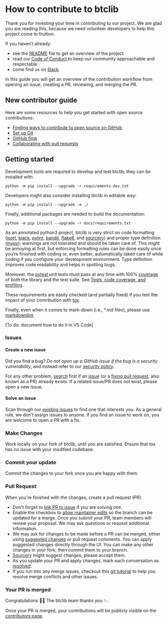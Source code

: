 # How to contribute to btclib

Thank you for investing your time in contributing to our project.
We are glad you are reading this, because we need volunteer developers
to help this project come to fruition.

If you haven't already:

- see the [README](./README.md) file to get an overview of the project
- read our [Code of Conduct](./CODE_OF_CONDUCT.md) to keep our community
  approachable and respectable
- come find us on [Slack](https://bbt-training.slack.com/archives/C01CCJ85AES).

In this guide you will get an overview of the contribution workflow from
opening an issue, creating a PR, reviewing, and merging the PR.

## New contributor guide

Here are some resources to help you get started with open source contributions:

<!-- markdown-link-check-disable -->

- [Finding ways to contribute to open source on GitHub](https://docs.github.com/en/get-started/exploring-projects-on-github/finding-ways-to-contribute-to-open-source-on-github)
- [Set up Git](https://docs.github.com/en/get-started/quickstart/set-up-git)
- [GitHub flow](https://docs.github.com/en/get-started/quickstart/github-flow)
- [Collaborating with pull requests](https://docs.github.com/en/github/collaborating-with-pull-requests)

<!-- markdown-link-check-enable -->

## Getting started

Development tools are required to develop and test btclib;
they can be installed with:

```shell
python -m pip install --upgrade -r requirements-dev.txt
```

Developers might also consider installing btclib in editable way:

```shell
python -m pip install --upgrade -e ./
```

Finally, additional packages are needed to build the documentation:

```shell
python -m pip install --upgrade -r docs/requirements.txt
```

As an annotated python3 project, btclib is very strict on code formatting
([isort](https://pycqa.github.io/isort/),
[black](https://github.com/psf/black),
[pylint](https://pylint.pycqa.org/en/latest/),
[bandit](https://github.com/PyCQA/bandit),
[flake8](https://flake8.pycqa.org/en/latest/),
and [sourcery](https://pypi.org/project/sourcery-cli/))
and proper type definition
([mypy](https://mypy-lang.org/)):
warnings are not tolerated and should be taken care of.
This might be annoying at first, but enforcing formatting rules can be done
easily once you're finished with coding or, even better, automatically
taken care of while coding if you configure your development environment.
Type definition improves code readability and helps in spotting bugs.

Moreover,
the [pytest](https://pytest.org) unit tests
must pass at any time with
100% [coverage](https://coverage.readthedocs.io/)
of both the library and the test suite.
See [Tests, code coverage, and profiling](./tests/README.md).

These requirements are easily checked (and partially fixed) if you test
the impact of your contribution with [tox](https://tox.wiki/).

Finally, even when it comes to mark-down (i.e., *.md files),
please use [markdownlint](https://github.com/DavidAnson/markdownlint).

\[To do: document how to do it in VS Code\]

### Issues

#### Create a new issue

Did you find a bug?
*Do not open up a GitHub issue if the bug is a security vulnerability*,
and instead refer to our [security policy](README.md).

<!-- markdown-link-check-disable -->

For any other problem,
[search](https://docs.github.com/en/github/searching-for-information-on-github/searching-on-github/searching-issues-and-pull-requests)
first if an
[issue](https://github.com/btclib-org/btclib/issues) (or a
[fixing pull request](https://github.com/btclib-org/btclib/pulls),
also known as a PR) already exists.
If a related issue/PR does not exist, please open a new issue.

<!-- markdown-link-check-enable -->

#### Solve an issue

Scan through our
[existing issues](https://github.com/btclib-org/btclib/issues)
to find one that interests you.
As a general rule, we don’t assign issues to anyone.
If you find an issue to work on, you are welcome to open a PR with a fix.

### Make Changes

Work locally on your fork of btclib,
until you are satisfied. Ensure that tox has no issue
with your modified codebase.

### Commit your update

Commit the changes to your fork once you are happy with them.

### Pull Request

When you're finished with the changes, create a pull request (PR).

- Don't forget to
  [link PR to issue](https://docs.github.com/en/issues/tracking-your-work-with-issues/linking-a-pull-request-to-an-issue)
  if you are solving one.
- Enable the checkbox to
  [allow maintainer edits](https://docs.github.com/en/github/collaborating-with-issues-and-pull-requests/allowing-changes-to-a-pull-request-branch-created-from-a-fork)
  so the branch can be updated for a merge.
  Once you submit your PR, team members will review your proposal.
  We may ask questions or request additional information.
- We may ask for changes to be made before a PR can be merged, either using
  [suggested changes](https://docs.github.com/en/github/collaborating-with-issues-and-pull-requests/incorporating-feedback-in-your-pull-request)
  or pull request comments.
  You can apply suggested changes directly through the UI.
  You can make any other changes in your fork, then commit them to your branch.
- [Sourcery](https://sourcery.ai/) might suggest changes, please accept them.
- As you update your PR and apply changes, mark each conversation as
  [resolved](https://docs.github.com/en/github/collaborating-with-issues-and-pull-requests/commenting-on-a-pull-request#resolving-conversations).
- If you run into any merge issues, checkout this
  [git tutorial](https://github.com/skills/resolve-merge-conflicts)
  to help you resolve merge conflicts and other issues.

### Your PR is merged

Congratulations :tada::tada: The btclib team thanks you :sparkles:.

Once your PR is merged, your contributions will be publicly visible on the
[contributors page](https://github.com/btclib-org/btclib/graphs/contributors).
